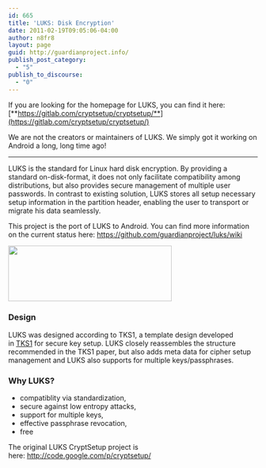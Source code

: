 ```yaml
---
id: 665
title: 'LUKS: Disk Encryption'
date: 2011-02-19T09:05:06-04:00
author: n8fr8
layout: page
guid: http://guardianproject.info/
publish_post_category:
  - "5"
publish_to_discourse:
  - "0"
---
```

If you are looking for the homepage for LUKS, you can find it here: [**https://gitlab.com/cryptsetup/cryptsetup/**](https://gitlab.com/cryptsetup/cryptsetup/)

We are not the creators or maintainers of LUKS. We simply got it working on Android a long, long time ago!

* * *

LUKS is the standard for Linux hard disk encryption. By providing a standard on-disk-format, it does not only facilitate compatibility among distributions, but also provides secure management of multiple user passwords. In contrast to existing solution, LUKS stores all setup necessary setup information in the partition header, enabling the user to transport or migrate his data seamlessly.

This project is the port of LUKS to Android. You can find more information on the current status here: <https://github.com/guardianproject/luks/wiki>

[<img class="alignnone size-full wp-image-966" title="luks-logo-cropped" src="https://guardianproject.info/wp-content/uploads/2011/02/luks-logo-cropped.png" alt="" width="330" height="112" srcset="https://guardianproject.info/wp-content/uploads/2011/02/luks-logo-cropped.png 330w, https://guardianproject.info/wp-content/uploads/2011/02/luks-logo-cropped-300x101.png 300w" sizes="(max-width: 330px) 100vw, 330px" />](https://guardianproject.info/wp-content/uploads/2011/02/luks-logo-cropped.png)

### Design

LUKS was designed according to TKS1, a template design developed in [TKS1](http://code.google.com/p/cryptsetup/wiki/TKS1) for secure key setup. LUKS closely reassembles the structure recommended in the TKS1 paper, but also adds meta data for cipher setup management and LUKS also supports for multiple keys/passphrases.

### <a name="Why_LUKS?"></a>Why LUKS?

  * compatiblity via standardization,
  * secure against low entropy attacks,
  * support for multiple keys,
  * effective passphrase revocation,
  * free

The original LUKS CryptSetup project is here: <http://code.google.com/p/cryptsetup/>